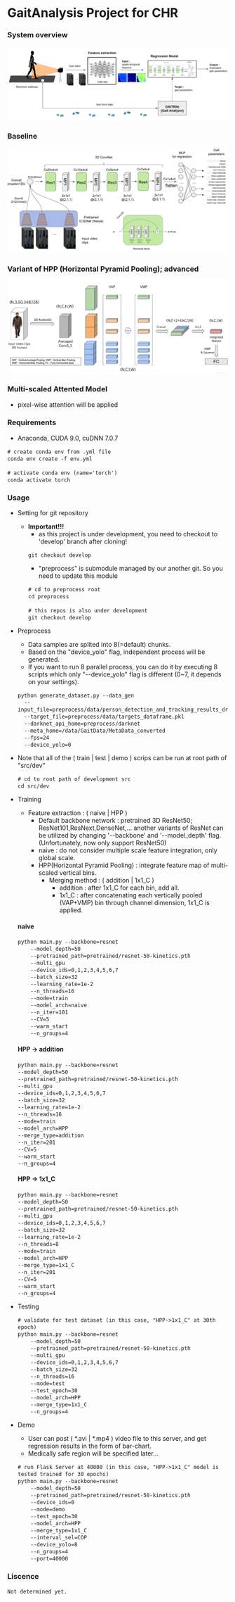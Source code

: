 # GaitAnalysis Project for CHR
### System overview
![overview](./img/overview.png)

### Baseline
![baseline](./img/baseline.png)

### Variant of HPP (Horizontal Pyramid Pooling); advanced
![HPP](./img/HPP.png)

### Multi-scaled Attented Model 
- pixel-wise attention will be applied

### Requirements
- Anaconda, CUDA 9.0, cuDNN 7.0.7
```shell script
# create conda env from .yml file
conda env create -f env.yml

# activate conda env (name='torch')
conda activate torch
```

### Usage
* Setting for git repository
    - **Important!!!**
        - as this project is under development, you need to checkout to 'develop' branch after cloning!
        ```shell script
        git checkout develop
        ```
        - "preprocess" is submodule managed by our another git. So you need to update this module
        ```shell script
        # cd to preprocess root
        cd preprocess
        
        # this repos is also under development
        git checkout develop
        ```
* Preprocess
    - Data samples are splited into 8(=default) chunks.
    - Based on the "device_yolo" flag, independent process will be generated.
    - If you want to run 8 parallel process, you can do it by executing 8 scripts which only "--device_yolo" flag is different (0~7, it depends on your settings).
  ```shell script
  python generate_dataset.py --data_gen 
    --input_file=preprocess/data/person_detection_and_tracking_results_drop.pkl
    --target_file=preprocess/data/targets_dataframe.pkl
    --darknet_api_home=preprocess/darknet
    --meta_home=/data/GaitData/MetaData_converted
    --fps=24
    --device_yolo=0  
  ```

* Note that all of the ( train | test | demo ) scrips can be run at root path of "src/dev"
    ```shell script
    # cd to root path of development src
    cd src/dev
    ```
  
* Training
    - Feature extraction : ( naive | HPP )
        - Default backbone network : pretrained 3D ResNet50; ResNet101,ResNext,DenseNet,... another variants of ResNet can be utilized by changing '--backbone' and '--model_depth' flag. (Unfortunately, now only support ResNet50)
        - naive : do not consider multiple scale feature integration, only global scale.
        - HPP(Horizontal Pyramid Pooling) : integrate feature map of multi-scaled vertical bins.
            - Merging method : ( addition | 1x1_C )
                - addition : after 1x1_C for each bin, add all. 
                - 1x1_C : after concatenating each vertically pooled (VAP+VMP) bin through channel dimension, 1x1_C is applied.

    #### naive
    ```shell script
    python main.py --backbone=resnet
        --model_depth=50
        --pretrained_path=pretrained/resnet-50-kinetics.pth
        --multi_gpu
        --device_ids=0,1,2,3,4,5,6,7
        --batch_size=32
        --learning_rate=1e-2
        --n_threads=16
        --mode=train
        --model_arch=naive
        --n_iter=101
        --CV=5
        --warm_start
        --n_groups=4
    ```

    #### HPP -> addition
    ```shell script
  python main.py --backbone=resnet
    --model_depth=50
    --pretrained_path=pretrained/resnet-50-kinetics.pth
    --multi_gpu
    --device_ids=0,1,2,3,4,5,6,7
    --batch_size=32
    --learning_rate=1e-2
    --n_threads=16
    --mode=train
    --model_arch=HPP
    --merge_type=addition
    --n_iter=201
    --CV=5
    --warm_start
    --n_groups=4
    ```
    
    #### HPP -> 1x1_C
    ```shell script
  python main.py --backbone=resnet
    --model_depth=50
    --pretrained_path=pretrained/resnet-50-kinetics.pth
    --multi_gpu
    --device_ids=0,1,2,3,4,5,6,7
    --batch_size=32
    --learning_rate=1e-2
    --n_threads=8
    --mode=train
    --model_arch=HPP
    --merge_type=1x1_C
    --n_iter=201
    --CV=5
    --warm_start
    --n_groups=4
    ```
  
  
* Testing
    ```shell script
    # validate for test dataset (in this case, "HPP->1x1_C" at 30th epoch)
    python main.py --backbone=resnet
        --model_depth=50
        --pretrained_path=pretrained/resnet-50-kinetics.pth
        --multi_gpu
        --device_ids=0,1,2,3,4,5,6,7
        --batch_size=32
        --n_threads=16
        --mode=test
        --test_epoch=30
        --model_arch=HPP
        --merge_type=1x1_C
        --n_groups=4
    ```
* Demo
    - User can post ( *.avi | *.mp4 ) video file to this server, and get regression results in the form of bar-chart.
    - Medically safe region will be specified later...
    
    ```shell script
    # run Flask Server at 40000 (in this case, "HPP->1x1_C" model is tested trained for 30 epochs)
    python main.py --backbone=resnet
        --model_depth=50
        --pretrained_path=pretrained/resnet-50-kinetics.pth
        --device_ids=0
        --mode=demo
        --test_epoch=30
        --model_arch=HPP
        --merge_type=1x1_C
        --interval_sel=COP
        --device_yolo=8
        --n_groups=4
        --port=40000  
    ```

### Liscence
    Not determined yet.

